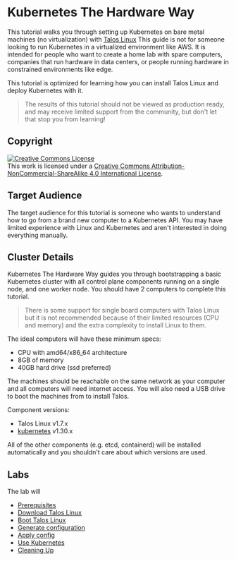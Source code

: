 # Kubernetes The Hardware Way

This tutorial walks you through setting up Kubernetes on bare metal machines (no virtualization) with [Talos Linux](https://talos.dev)
This guide is not for someone looking to run Kubernetes in a virtualized environment like AWS.
It is intended for people who want to create a home lab with spare computers, companies that run hardware in data centers, or people running hardware in constrained environments like edge.

This tutorial is optimized for learning how you can install Talos Linux and deploy Kubernetes with it.

> The results of this tutorial should not be viewed as production ready, and may receive limited support from the community, but don't let that stop you from learning!

## Copyright

<a rel="license" href="http://creativecommons.org/licenses/by-nc-sa/4.0/"><img alt="Creative Commons License" style="border-width:0" src="https://i.creativecommons.org/l/by-nc-sa/4.0/88x31.png" /></a><br />This work is licensed under a <a rel="license" href="http://creativecommons.org/licenses/by-nc-sa/4.0/">Creative Commons Attribution-NonCommercial-ShareAlike 4.0 International License</a>.

## Target Audience

The target audience for this tutorial is someone who wants to understand how to go from a brand new computer to a Kubernetes API.
You may have limited experience with Linux and Kubernetes and aren't interested in doing everything manually.

## Cluster Details

Kubernetes The Hardware Way guides you through bootstrapping a basic Kubernetes cluster with all control plane components running on a single node, and one worker node.
You should have 2 computers to complete this tutorial.

> There is some support for single board computers with Talos Linux but it is not recommended because of their limited resources (CPU and memory) and the extra complexity to install Linux to them.

The ideal computers will have these minimum specs:

- CPU with amd64/x86_64 architecture
- 8GB of memory
- 40GB hard drive (ssd preferred)

The machines should be reachable on the same network as your computer and all computers will need internet access.
You will also need a USB drive to boot the machines from to install Talos.

Component versions:

- Talos Linux v1.7.x
- [kubernetes](https://github.com/kubernetes/kubernetes) v1.30.x

All of the other components (e.g. etcd, containerd) will be installed automatically and you shouldn't care about which versions are used.

## Labs

The lab will

- [Prerequisites](docs/01-prerequisites.md)
- [Download Talos Linux](docs/02-download.md)
- [Boot Talos Linux](docs/03-boot.md)
- [Generate configuration](docs/04-config.md)
- [Apply config](docs/05-apply-config.md)
- [Use Kubernetes](docs/06-kubernetes.md)
- [Cleaning Up](docs/99-cleanup.md)
